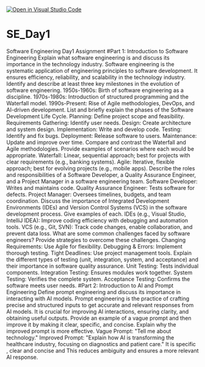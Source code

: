 [![Open in Visual Studio Code](https://classroom.github.com/assets/open-in-vscode-2e0aaae1b6195c2367325f4f02e2d04e9abb55f0b24a779b69b11b9e10269abc.svg)](https://classroom.github.com/online_ide?assignment_repo_id=18830502&assignment_repo_type=AssignmentRepo)
# SE_Day1
Software Engineering Day1 Assignment
#Part 1: Introduction to Software Engineering
Explain what software engineering is and discuss its importance in the technology industry.
Software engineering is the systematic application of engineering principles to software development. It ensures efficiency, reliability, and scalability in the technology industry.
Identify and describe at least three key milestones in the evolution of software engineering.
1950s-1960s: Birth of software engineering as a discipline.
1970s-1980s: Introduction of structured programming and the Waterfall model.
1990s-Present: Rise of Agile methodologies, DevOps, and AI-driven development.
List and briefly explain the phases of the Software Development Life Cycle.
Planning: Define project scope and feasibility.
Requirements Gathering: Identify user needs.
Design: Create architecture and system design.
Implementation: Write and develop code.
Testing: Identify and fix bugs.
Deployment: Release software to users.
Maintenance: Update and improve over time.
Compare and contrast the Waterfall and Agile methodologies. Provide examples of scenarios where each would be appropriate.
Waterfall: Linear, sequential approach; best for projects with clear requirements (e.g., banking systems).
Agile: Iterative, flexible approach; best for evolving projects (e.g., mobile apps).
Describe the roles and responsibilities of a Software Developer, a Quality Assurance Engineer, and a Project Manager in a software engineering team.
Software Developer: Writes and maintains code.
Quality Assurance Engineer: Tests software for defects.
Project Manager: Oversees timelines, budgets, and team coordination.
Discuss the importance of Integrated Development Environments (IDEs) and Version Control Systems (VCS) in the software development process. Give examples of each.
IDEs (e.g., Visual Studio, IntelliJ IDEA): Improve coding efficiency with debugging and automation tools.
VCS (e.g., Git, SVN): Track code changes, enable collaboration, and prevent data loss.
What are some common challenges faced by software engineers? Provide strategies to overcome these challenges.
Changing Requirements: Use Agile for flexibility.
Debugging & Errors: Implement thorough testing.
Tight Deadlines: Use project management tools.
Explain the different types of testing (unit, integration, system, and acceptance) and their importance in software quality assurance.
Unit Testing: Tests individual components.
Integration Testing: Ensures modules work together.
System Testing: Verifies the complete system.
Acceptance Testing: Confirms the software meets user needs.
#Part 2: Introduction to AI and Prompt Engineering
Define prompt engineering and discuss its importance in interacting with AI models.
Prompt engineering is the practice of crafting precise and structured inputs to get accurate and relevant responses from AI models. It is crucial for improving AI interactions, ensuring clarity, and obtaining useful outputs.
Provide an example of a vague prompt and then improve it by making it clear, specific, and concise. Explain why the improved prompt is more effective.
Vague Prompt: "Tell me about technology."
Improved Prompt: "Explain how AI is transforming the healthcare industry, focusing on diagnostics and patient care." It is specific , clear and concise and This reduces ambiguity and ensures a more relevant AI response.
